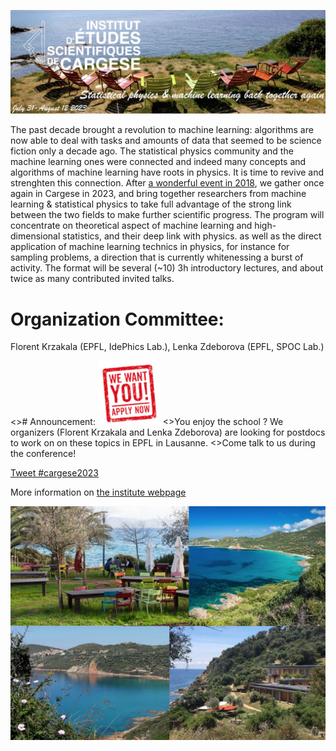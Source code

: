 ![program](cargese2023.jpg)

The past decade brought a revolution to machine learning: algorithms are now able to deal with tasks and amounts of data that seemed to be science fiction only a decade ago. The statistical physics community and the machine learning ones were connected and indeed many concepts and algorithms of machine learning have roots in physics. It is time to revive and strenghten this connection. After [a wonderful event in 2018](https://krzakala.github.io/cargese.io/), we gather once again in Cargese in 2023, and bring together researchers from machine learning & statistical physics to take full advantage of the strong link between the two fields to make further scientific progress.  The program will concentrate on theoretical aspect of machine learning and high-dimensional statistics, and their deep link with physics. as well as the direct application of machine learning technics in physics, for instance for sampling problems, a direction that is currently whitenessing a burst of activity. The format will be several (~10) 3h introductory lectures, and about twice as many contributed invited talks.


# Organization Committee:
Florent Krzakala (EPFL, IdePhics Lab.), Lenka Zdeborova (EPFL, SPOC Lab.)


<>#  Announcement: <img src="wewant.jpg" alt="drawing" width="100"/>
<>You enjoy the school ? We organizers (Florent Krzakala and Lenka Zdeborova) are looking for postdocs to work on on these topics in EPFL in Lausanne. <>Come talk to us during the conference! 

          
<a href="https://twitter.com/intent/tweet?button_hashtag=cargese2023&ref_src=twsrc%5Etfw" class="twitter-hashtag-button" data-show-count="false">Tweet #cargese2023</a><script async src="https://platform.twitter.com/widgets.js" charset="utf-8"></script>

More information on [the institute webpage](http://www.iesc.univ-corse.fr/index.php?id=1&L=1)

![program](cargese.jpg)
